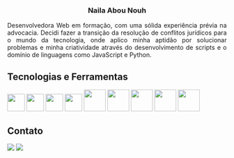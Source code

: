 <h3 align="center"> Naila Abou Nouh
</h3>

<p align="justify">
Desenvolvedora Web em formação, com uma sólida experiência prévia na advocacia. Decidi fazer a transição da resolução de conflitos jurídicos para o mundo da tecnologia, onde aplico minha aptidão por solucionar problemas e minha criatividade através do desenvolvimento de scripts e o domínio de linguagens como JavaScript e Python.
</p>

<h2>Tecnologias e Ferramentas</h2>
<div>
<img src="https://cdn.jsdelivr.net/gh/devicons/devicon@latest/icons/html5/html5-original.svg" width="40" height="40"  />
<img src="https://cdn.jsdelivr.net/gh/devicons/devicon@latest/icons/css3/css3-original.svg" width="40" height="40"  />
<img src="https://cdn.jsdelivr.net/gh/devicons/devicon@latest/icons/javascript/javascript-original.svg" width="40" height="40" />
<img src="https://cdn.jsdelivr.net/gh/devicons/devicon@latest/icons/typescript/typescript-original.svg" width="40" height="40" />
<img src="https://cdn.jsdelivr.net/gh/devicons/devicon@latest/icons/docker/docker-original.svg" width="50" height="50"/>
<img src="https://cdn.jsdelivr.net/gh/devicons/devicon@latest/icons/nodejs/nodejs-original-wordmark.svg" width="50" height="50" />
<img src="https://cdn.jsdelivr.net/gh/devicons/devicon@latest/icons/python/python-original.svg" width="50" height="50" />
<img src="https://cdn.jsdelivr.net/gh/devicons/devicon@latest/icons/mysql/mysql-original-wordmark.svg" width="50" height="50" />
<img src="https://cdn.jsdelivr.net/gh/devicons/devicon@latest/icons/express/express-original-wordmark.svg" width="50" height="50" />


</div>


<h2>Contato</h2>
<a href="https://www.linkedin.com/in/nailanouh" target="_blank"><img loading="lazy" src="https://img.shields.io/badge/-LinkedIn-%230077B5?style=for-the-badge&logo=linkedin&logoColor=white" target="_blank"></a>   
<a href = "mailto:nailaa.nouh@gmail.com"><img loading="lazy" src="https://img.shields.io/badge/Gmail-D14836?style=for-the-badge&logo=gmail&logoColor=white" target="_blank"></a>
